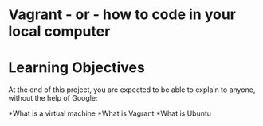 # Vagrant - or - how to code in your local computer

# Learning Objectives

At the end of this project, you are expected to be able to explain to anyone, without the help of Google:

*What is a virtual machine
*What is Vagrant
*What is Ubuntu
